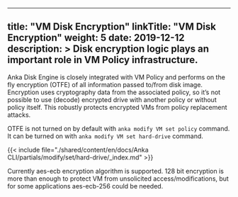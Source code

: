 


---
title: "VM Disk Encryption"
linkTitle: "VM Disk Encryption"
weight: 5
date: 2019-12-12
description: >
  Disk encryption logic plays an important role in VM Policy infrastructure. 
---


Anka Disk Engine is closely integrated with VM Policy and performs on the fly encryption (OTFE) of all information passed to/from disk image. Encryption uses cryptography data from the associated policy, so it’s not possible to use (decode) encrypted drive with another policy or without policy itself. This robustly protects encrypted VMs from policy replacement attacks.  

OTFE is not turned on by default with `anka modify VM set policy` command. It can be turned on with `anka modify VM set hard-drive` command.  

{{< include file="./shared/content/en/docs/Anka CLI/partials/modify/set/hard-drive/_index.md" >}}

Currently aes-ecb encryption algorithm is supported. 128 bit encryption is more than enough to protect VM from unsolicited access/modifications, but for some applications aes-ecb-256 could be needed.  

